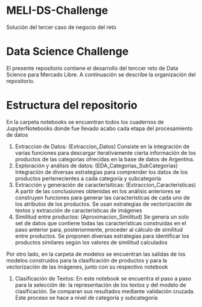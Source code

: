 # MELI-DS-Challenge
Solución del tercer caso de negocio del reto

# Data Science Challenge
El presente repositorio contiene el desarrollo del terccer reto de Data Science para Mercado Libre. A continuación se describe la organización del repositorio.

# Estructura del repositorio
En la carpeta notebooks se encuentran todos los cuadernos de JupyterNotebooks donde fue llevado acabo cada etapa del procesamiento de datos
1. Extraccion de Datos: (Extraccion_Datos)
Consiste en la integración de varias funciones para descargar iterativamente cierta información de los productos de las categorías ofrecidas en la base de datos de Argentina.
2. Exploración y análisis de datos: (EDA_Categorias_SubCategorias)
Integración de diversas estrategias para comprender los datos de los productos pertenecientes a cada categoría y subcategoría
3. Extracción y generación de caracterísiticas: (Extraccion_Caracteristicas)
A partir de las conclusiones obtenidas en los análisis anteriores se construyen funciones para generar las características de cada uno de los atributos de los productos. Se usan estrategias de vectorización de textos y extracción de características de imágenes
4. Similitud entre productos: (Aproximacion_Similitud)
Se genera un solo set de datos que contiene todas las características construidas en el paso anterior para, posteriormente, proceder al cálculo de similitud entre productos. Se proponen diversas estrategias para identificar los productos similares según los valores de similitud calculados

Por otro lado, en la carpeta de modelos se encuentran las salidas de los modelos construidos para la clasificación de productos y para la vectorización de las imágenes, junto con su respectivo notebook
1. Clasificación de Textos:
En este notebook se encuentra el paso a paso para la selección de: la representación de los textos y del modelo de clasificación. Se comparan sus resultados mediante validación cruzada. Este proceso se hace a nivel de categoría y subcategoría
